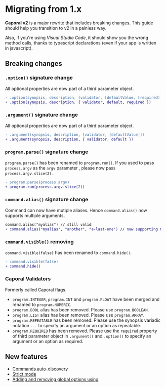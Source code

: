 # Migrating from 1.x

**Caporal v2** is a major rewrite that includes breaking changes.
This guide should help you transition to v2 in a painless way.

Also, if you're using _Visual Studio Code_, it should show you the wrong
method calls, thanks to typescript declarations (even if your app
is written in javascript).

## Breaking changes

### `.option()` signature change

All optional properties are now part of a third parameter object.

```diff
- .option(synopsis, description, [validator, [defaultValue, [required]])
+ .option(synopsis, description, { validator, default, required })
```

### `.argument()` signature change

All optional properties are now part of a third parameter object.

```diff
- .argument(synopsis, description, [validator, [defaultValue]])
+ .argument(synopsis, description, { validator, default })
```

### `program.parse()` signature change

`program.parse()` has been renamed to `program.run()`.
If you used to pass `process.argv` as the `argv` parameter , please
now pass `process.argv.slice(2)`.

```diff
- program.parse(process.argv)
+ program.run(process.argv.slice(2))
```

### `command.alias()` signature change

Command can now have mutiple aliases. Hence `command.alias()` now supports
multiple arguments.

```diff
command.alias("myalias") // still valid
+ command.alias("myalias", "another", "a-last-one") // now supporting multiple aliases
```

### `command.visible()` removing

`command.visible(false)` has been renamed to `command.hide()`.

```diff
- command.visible(false)
+ command.hide()
```

### Caporal Validators

Formerly called Caporal flags.

- `program.INTEGER`, `program.INT` and `program.FLOAT` have been merged and renamed
  to `program.NUMERIC`.
- `program.BOOL` alias has been removed. Please use `program.BOOLEAN`.
- `program.LIST` alias has been removed. Please use `program.ARRAY`.
- `program.REPEATABLE` has been removed. Please use the synopsis variadic notation
  `...` to specify an argument or an option as repeatable.
- `program.REQUIRED` has been removed. Please use the `required` property of third
  parameter object in `.argument()` and `.option()` to specify an argument or an option
  as required.

## New features

- [Commands auto-discovery](program.md#auto-discovery)
- [Strict mode](program.md#strict-mode)
- [Adding and removing global options using](program.md#global-options)
